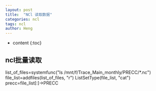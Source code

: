```yaml
---
layout: post
title:  "NCl 读取数据"
categories: ncl
tags: ncl 
author: Heng
---
```


* content
{:toc}

## ncl批量读取
  list_of_files=systemfunc("ls /mnt/f/Trace_Main_monthly/PRECC/*.nc")
  file_list=addfiles(list_of_files, "r")
  ListSetType(file_list, "cat")
  precc=file_list[:]->PRECC
